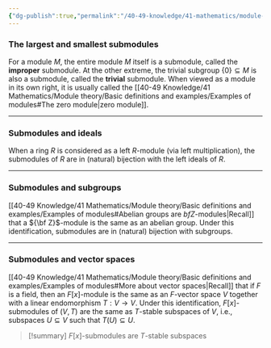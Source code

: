 ```yaml
---
{"dg-publish":true,"permalink":"/40-49-knowledge/41-mathematics/module-theory/basic-definitions-and-examples/examples-of-submodules/","tags":["module_theory"],"updated":"2024-03-06T13:42:05-08:00"}
---
```


### The largest and smallest submodules

For a module $M$, the entire module $M$ itself is a submodule, called the **improper** submodule. At the other extreme, the trivial subgroup $\{0\}\subseteq M$ is also a submodule, called the **trivial** submodule. When viewed as a module in its own right, it is usually called the [[40-49 Knowledge/41 Mathematics/Module theory/Basic definitions and examples/Examples of modules#The zero module\|zero module]].

---
### Submodules and ideals

When a ring $R$ is considered as a left $R$-module (via left multiplication), the submodules of $R$ are in (natural) bijection with the left ideals of $R$.

---
### Submodules and subgroups

[[40-49 Knowledge/41 Mathematics/Module theory/Basic definitions and examples/Examples of modules#Abelian groups are ${ bf Z}$-modules\|Recall]] that a ${\bf Z}$-module is the same as an abelian group. Under this identification, submodules are in (natural) bijection with subgroups.

---
### Submodules and vector spaces

[[40-49 Knowledge/41 Mathematics/Module theory/Basic definitions and examples/Examples of modules#More about vector spaces\|Recall]] that if $F$ is a field, then an $F[x]$-module is the same as an $F$-vector space $V$ together with a linear endomorphism $T:V\to V$. Under this identification, $F[x]$-submodules of $(V,T)$ are the same as $T$-stable subspaces of $V$, i.e., subspaces $U\subseteq V$ such that $T(U)\subseteq U$.

>[!summary]
>$F[x]$-submodules are $T$-stable subspaces